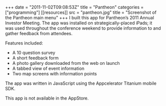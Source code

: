 +++
date = "2011-11-02T09:08:53Z"
title = "Pantheon"
categories = ["programming"]
[[resources]]
  src = "pantheon.jpg"
  title = "Screenshot of the Pantheon main menu"
+++
I built this app for Pantheon’s 2011 Annual Investor Meeting. The app was installed on strategically-placed iPads; it was used throughout the conference weekend to provide information to and gather feedback from attendees.

Features included:

- A 10 question survey
- A short feedback form
- A photo gallery downloaded from the web on launch
- A tabbed view of event information
- Two map screens with information points

The app was written in JavaScript using the Appcelerator Titanium mobile SDK.

This app is not available in the AppStore.
